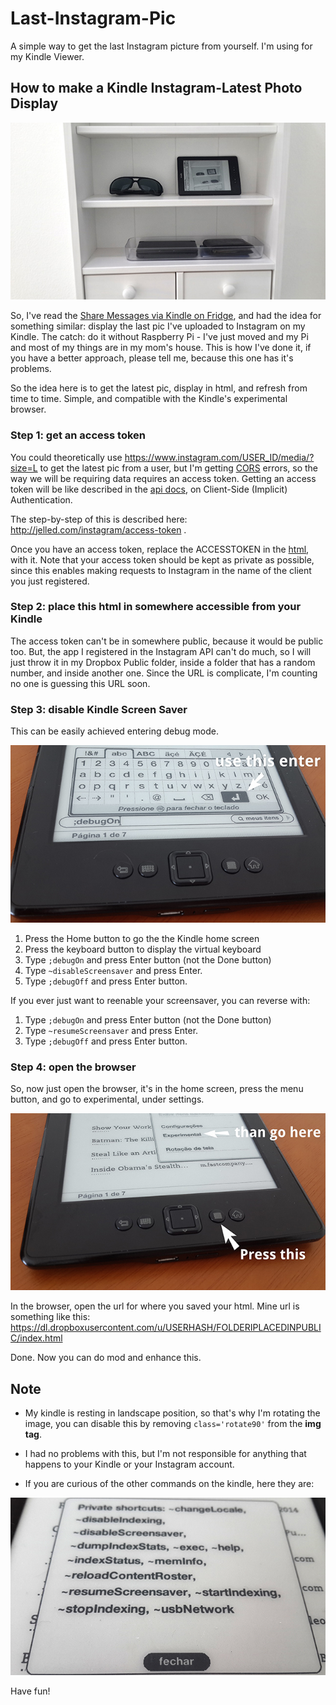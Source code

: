 Last-Instagram-Pic
==================

A simple way to get the last Instagram picture from yourself.
I'm using for my Kindle Viewer.

How to make a Kindle Instagram-Latest Photo Display
---------------------------------------------------

![kindle photo viewer](https://raw.githubusercontent.com/ericoporto/Last-Instagram-Pic/master/img/kindleexample.jpg)

So, I've read the [Share Messages via Kindle on Fridge][1], and had the idea for
something similar: display the last pic I've uploaded to Instagram on my Kindle.
The catch: do it without Raspberry Pi - I've just moved and my Pi and most of my
things are in my mom's house. This is how I've done it, if you have a better
approach, please tell me, because this one has it's problems.

So the idea here is to get the latest pic, display in html, and refresh from
time to time. Simple, and compatible with the Kindle's experimental browser.

[1]:https://petervojtek.github.io/diy/2015/07/28/share-messages-with-kindle-on-fridge.html

### Step 1: get an access token

You could theoretically use https://www.instagram.com/USER_ID/media/?size=L to
get the latest pic from a user, but I'm getting [CORS][2] errors, so the way we
will be requiring data requires an access token. Getting an access token will be
like described in the [api docs][3], on Client-Side (Implicit) Authentication.

The step-by-step of this is described here:
http://jelled.com/instagram/access-token .

Once you have an access token, replace the ACCESSTOKEN in the [html][4], with it.
Note that your access token should be kept as private as possible, since this
enables making requests to Instagram in the name of the client you just
registered.

[2]:https://en.wikipedia.org/wiki/Cross-origin_resource_sharing
[3]:https://www.instagram.com/developer/authentication/
[4]:https://github.com/ericoporto/Last-Instagram-Pic/blob/master/index.html

### Step 2: place this html in somewhere accessible from your Kindle

The access token can't be in somewhere public, because it would be public too.
But, the app I registered in the Instagram API can't do much, so I will just
throw it in my Dropbox Public folder, inside a folder that has a random number,
and inside another one. Since the URL is complicate, I'm counting no one is
guessing this URL soon.

### Step 3: disable Kindle Screen Saver

This can be easily achieved entering debug mode.

![How to type debugOn](https://raw.githubusercontent.com/ericoporto/Last-Instagram-Pic/master/img/typedebugon.jpg)

 1. Press the Home button to go the the Kindle home screen
 2. Press the keyboard button to display the virtual keyboard
 3. Type `;debugOn` and press Enter button (not the Done button)
 4. Type `~disableScreensaver` and press Enter.
 5. Type `;debugOff` and press Enter button.

If you ever just want to reenable your screensaver, you can reverse with:

 1. Type `;debugOn` and press Enter button (not the Done button)
 2. Type `~resumeScreensaver` and press Enter.
 3. Type `;debugOff` and press Enter button.

### Step 4: open the browser

So, now just open the browser, it's in the home screen, press the menu button,
and go to experimental, under settings.

![Where is the browser](https://raw.githubusercontent.com/ericoporto/Last-Instagram-Pic/master/img/whereisbrowser.jpg)

In the browser, open the url for where you saved your html.
Mine url is something like this:
https://dl.dropboxusercontent.com/u/USERHASH/FOLDERIPLACEDINPUBLIC/index.html

Done. Now you can do mod and enhance this.

Note
----

 - My kindle is resting in landscape position, so that's why I'm rotating the
image, you can disable this by removing `class='rotate90'` from the **img tag**.

 - I had no problems with this, but I'm not responsible for anything that happens
to your Kindle or your Instagram account.

 - If you are curious of the other commands on the kindle, here they are:

![~help](https://raw.githubusercontent.com/ericoporto/Last-Instagram-Pic/master/img/alldebugcommands.jpg)

Have fun!
